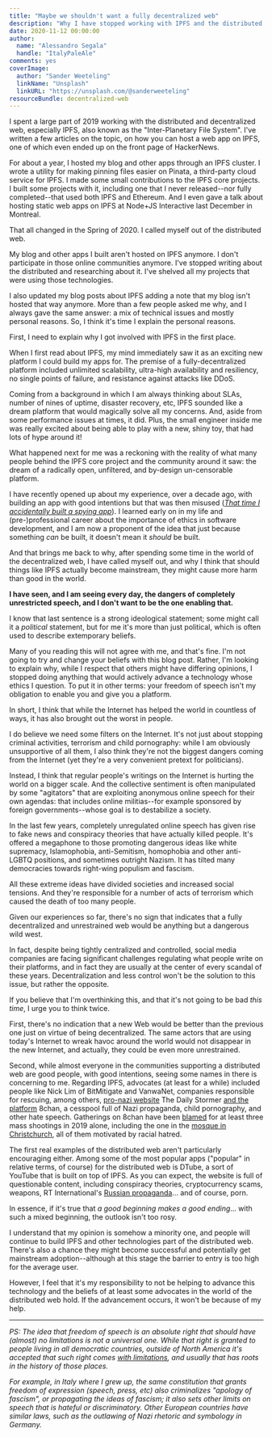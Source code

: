 ```yaml
---
title: "Maybe we shouldn't want a fully decentralized web"
description: "Why I have stopped working with IPFS and the distributed web"
date: 2020-11-12 00:00:00
author:
  name: "Alessandro Segala"
  handle: "ItalyPaleAle"
comments: yes
coverImage:
  author: "Sander Weeteling"
  linkName: "Unsplash"
  linkURL: "https://unsplash.com/@sanderweeteling"
resourceBundle: decentralized-web
---
```


I spent a large part of 2019 working with the distributed and decentralized web, especially IPFS, also known as the "Inter-Planetary File System". I've written a few articles on the topic, on how you can host a web app on IPFS, one of which even ended up on the front page of HackerNews.

For about a year, I hosted my blog and other apps through an IPFS cluster. I wrote a utility for making pinning files easier on Pinata, a third-party cloud service for IPFS. I made some small contributions to the IPFS core projects. I built some projects with it, including one that I never released--nor fully completed--that used both IPFS and Ethereum. And I even gave a talk about hosting static web apps on IPFS at Node+JS Interactive last December in Montreal.

That all changed in the Spring of 2020. I called myself out of the distributed web.

My blog and other apps I built aren't hosted on IPFS anymore. I don't participate in those online communities anymore. I've stopped writing about the distributed and researching about it. I've shelved all my projects that were using those technologies.

I also updated my blog posts about IPFS adding a note that my blog isn't hosted that way anymore. More than a few people asked me why, and I always gave the same answer: a mix of technical issues and mostly personal reasons. So, I think it's time I explain the personal reasons.

First, I need to explain why I got involved with IPFS in the first place.

When I first read about IPFS, my mind immediately saw it as an exciting new platform I could build my apps for. The premise of a fully-decentralized platform included unlimited scalability, ultra-high availability and resiliency, no single points of failure, and resistance against attacks like DDoS.

Coming from a background in which I am always thinking about SLAs, number of nines of uptime, disaster recovery, etc, IPFS sounded like a dream platform that would magically solve all my concerns. And, aside from some performance issues at times, it did. Plus, the small engineer inside me was really excited about being able to play with a new, shiny toy, that had lots of hype around it!

What happened next for me was a reckoning with the reality of what many people behind the IPFS core project and the community around it saw: the dream of a radically open, unfiltered, and by-design un-censorable platform.

I have recently opened up about my experience, over a decade ago, with building an app with good intentions but that was then misused ([*That time I accidentally built a spying app*](https://withblue.ink/2020/09/24/that-time-i-accidentally-built-a-spying-app.html)). I learned early on in my life and (pre-)professional career about the importance of ethics in software development, and I am now a proponent of the idea that just because something *can* be built, it doesn't mean it *should* be built.

And that brings me back to why, after spending some time in the world of the decentralized web, I have called myself out, and why I think that should things like IPFS actually become mainstream, they might cause more harm than good in the world.

**I have seen, and I am seeing every day, the dangers of completely unrestricted speech, and I don't want to be the one enabling that.**

I know that last sentence is a strong ideological statement; some might call it a *political* statement, but for me it's more than just political, which is often used to describe extemporary beliefs.

Many of you reading this will not agree with me, and that's fine. I'm not going to try and change your beliefs with this blog post. Rather, I'm looking to explain why, while I respect that others might have differing opinions, I stopped doing anything that would actively advance a technology whose ethics I question. To put it in other terms: your freedom of speech isn't my obligation to enable you and give you a platform.

In short, I think that while the Internet has helped the world in countless of ways, it has also brought out the worst in people.

I do believe we need some filters on the Internet. It's not just about stopping criminal activities, terrorism and child pornography: while I am obviously unsupportive of all them, I also think they're not the biggest dangers coming from the Internet (yet they're a very convenient pretext for politicians).

Instead, I think that regular people's writings on the Internet is hurting the world on a bigger scale. And the collective sentiment is often manipulated by some "agitators" that are exploiting anonymous online speech for their own agendas: that includes online militias--for example sponsored by foreign governments--whose goal is to destabilize a society.

In the last few years, completely unregulated online speech has given rise to fake news and conspiracy theories that have actually killed people. It's offered a megaphone to those promoting dangerous ideas like white supremacy, Islamophobia, anti-Semitism, homophobia and other anti-LGBTQ positions, and sometimes outright Nazism. It has tilted many democracies towards right-wing populism and fascism.

All these extreme ideas have divided societies and increased social tensions. And they're responsible for a number of acts of terrorism which caused the death of too many people.

Given our experiences so far, there's no sign that indicates that a fully decentralized and unrestrained web would be anything but a dangerous wild west.

In fact, despite being tightly centralized and controlled, social media companies are facing significant challenges regulating what people write on their platforms, and in fact they are usually at the center of every scandal of these years. Decentralization and less control won't be the solution to this issue, but rather the opposite.

If you believe that I'm overthinking this, and that it's not going to be bad *this time*, I urge you to think twice.

First, there's no indication that a new Web would be better than the previous one just on virtue of being decentralized. The same actors that are using today's Internet to wreak havoc around the world would not disappear in the new Internet, and actually, they could be even more unrestrained.

Second, while almost everyone in the communities supporting a distributed web are good people, with good intentions, seeing some names in there is concerning to me. Regarding IPFS, advocates (at least for a while) included people like Nick Lim of BitMitigate and VanwaNet, companies responsible for rescuing, among others, [pro-nazi website](https://www.geekwire.com/2017/seattles-bitmitigate-now-protecting-pro-nazi-site-daily-stormer-web-attacks/) The Daily Stormer [and the platform](https://arstechnica.com/information-technology/2019/11/breaking-the-law-how-8chan-or-8kun-got-briefly-back-online/) 8chan, a cesspool full of Nazi propaganda, child pornography, and other hate speech. Gatherings on 8chan have been [blamed](https://en.wikipedia.org/wiki/8chan#2019_shootings) for at least three mass shootings in 2019 alone, including the one in the [mosque in Christchurch](https://time.com/5648479/8chan-ban-new-zealand/), all of them motivated by racial hatred.

The first real examples of the distributed web aren't particularly encouraging either. Among some of the most popular apps ("popular" in relative terms, of course) for the distributed web is DTube, a sort of YouTube that is built on top of IPFS. As you can expect, the website is full of questionable content, including conspiracy theories, cryptocurrency scams, weapons, RT International's [Russian propaganda](https://www.theguardian.com/commentisfree/2019/jul/26/russia-disinformation-rt-nuanced-online-ofcom-fine)... and of course, porn.

In essence, if it's true that *a good beginning makes a good ending*... with such a mixed beginning, the outlook isn't too rosy.

I understand that my opinion is somehow a minority one, and people will continue to build IPFS and other technologies part of the distributed web. There's also a chance they might become successful and potentially get mainstream adoption--although at this stage the barrier to entry is too high for the average user.

However, I feel that it's my responsibility to not be helping to advance this technology and the beliefs of at least some advocates in the world of the distributed web hold. If the advancement occurs, it won't be because of my help.

---

*PS: The idea that freedom of speech is an absolute right that should have (almost) no limitations is not a universal one. While that right is granted to people living in all democratic countries, outside of North America it's accepted that such right comes [with limitations](https://www.nytimes.com/2019/08/06/world/europe/el-paso-shooting-freedom-of-speech.html), and usually that has roots in the history of those places.*

*For example, in Italy where I grew up, the same constitution that grants freedom of expression (speech, press, etc) also criminalizes "apology of fascism", or propagating the ideas of fascism; it also sets other limits on speech that is hateful or discriminatory. Other European countries have similar laws, such as the outlawing of Nazi rhetoric and symbology in Germany.*
